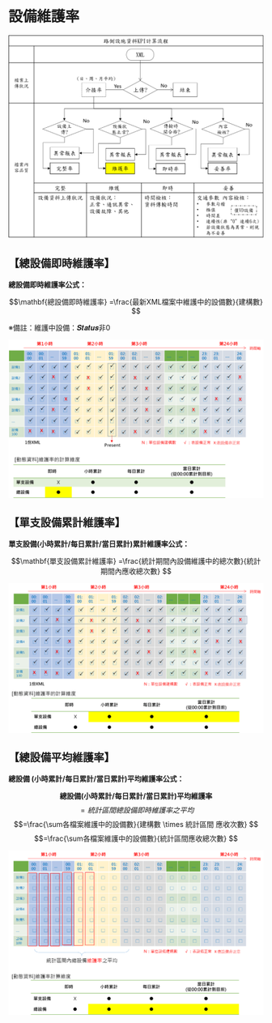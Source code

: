 # 設備維護率
     
![ ](https://raw.githubusercontent.com/trafficmotc/UploadInformation/master/KPI/KPI計算流程之維護率.png)

## 【總設備即時維護率】


**總設備即時維護率公式：**


$$\mathbf{總設備即時維護率} =\frac{最新XML檔案中維護中的設備數}{建構數} $$


※備註：維護中設備：𝑺𝒕𝒂𝒕𝒖𝒔非0

![ ](https://raw.githubusercontent.com/trafficmotc/UploadInformation/master/KPI/總設備即時維護率.png)  

     
     
## 【單支設備累計維護率】


**單支設備(小時累計/每日累計/當日累計)累計維護率公式：**    

 $$\mathbf{單支設備累計維護率} =\frac{統計期間內設備維護中的總次數}{統計期間內應收總次數} $$

![ ](https://raw.githubusercontent.com/trafficmotc/UploadInformation/master/KPI/單支設備維護率.png)  



## 【總設備平均維護率】


**總設備 (小時累計/每日累計/當日累計)平均維護率公式：**    


 $$\mathbf{總設備 (小時累計/每日累計/當日累計)平均維護率} $$
 $$=統計區間總設備即時維護率之平均$$
 $$=\frac{\sum各檔案維護中的設備數}{建構數 \times 統計區間 應收次數} $$
 $$=\frac{\sum各檔案維護中的設備數}{統計區間應收總次數} $$
 

![ ](https://raw.githubusercontent.com/trafficmotc/UploadInformation/master/KPI/總設備平均維護率.png)  

